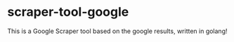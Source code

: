 # scraper-tool-google
This is a Google Scraper tool based on the google results, written in golang!
